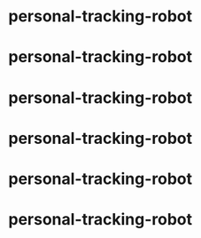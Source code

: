 # personal-tracking-robot
# personal-tracking-robot
# personal-tracking-robot
# personal-tracking-robot
# personal-tracking-robot
# personal-tracking-robot
